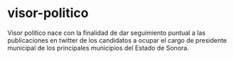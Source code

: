 # visor-politico
Visor político nace con la finalidad de dar seguimiento puntual a las publicaciones en twitter de los candidatos a ocupar el cargo de presidente municipal de los principales municipios del Estado de Sonora.

